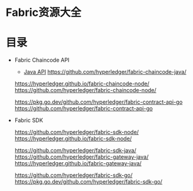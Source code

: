 
# Fabric资源大全


# 目录

- Fabric Chaincode API

  - [Java API](https://hyperledger.github.io/fabric-chaincode-java/)
  https://github.com/hyperledger/fabric-chaincode-java/

  https://hyperledger.github.io/fabric-chaincode-node/
  https://github.com/hyperledger/fabric-chaincode-node/

  https://pkg.go.dev/github.com/hyperledger/fabric-contract-api-go
  https://github.com/hyperledger/fabric-contract-api-go


- Fabric SDK

  https://github.com/hyperledger/fabric-sdk-node/
  https://hyperledger.github.io/fabric-sdk-node/

  https://github.com/hyperledger/fabric-sdk-java/
  https://github.com/hyperledger/fabric-gateway-java/
  https://hyperledger.github.io/fabric-gateway-java/

  https://github.com/hyperledger/fabric-sdk-go/
  https://pkg.go.dev/github.com/hyperledger/fabric-sdk-go/
